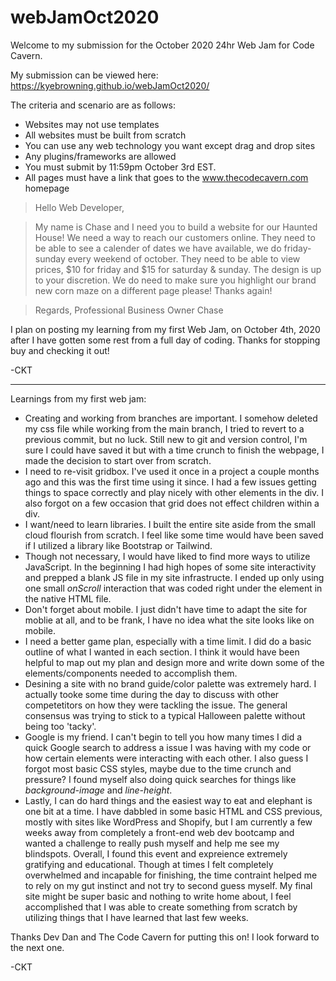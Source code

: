 # webJamOct2020

Welcome to my submission for the October 2020 24hr Web Jam for Code Cavern. 

My submission can be viewed here: https://kyebrowning.github.io/webJamOct2020/

The criteria and scenario are as follows:

* Websites may not use templates
* All websites must be built from scratch
* You can use any web technology you want except drag and drop sites
* Any plugins/frameworks are allowed
* You must submit by 11:59pm October 3rd EST.
* All pages must have a link that goes to the www.thecodecavern.com homepage

>Hello Web Developer,
	
>My name is Chase and I need you to build a website for our Haunted House! We need a way to reach our customers online. They need to be able to see a calender of dates we have available, we do friday-sunday every weekend of october. They need to be able to view prices, $10 for friday and $15 for saturday & sunday. The design is up to your discretion. We do need to make sure you highlight our brand new corn maze on a different page please! Thanks again!
							
>Regards, Professional Business Owner Chase

I plan on posting my learning from my first Web Jam, on October 4th, 2020 after I have gotten some rest from a full day of coding. Thanks for stopping buy and checking it out!

-CKT
____________________________________________________________________________________________________

Learnings from my first web jam:

* Creating and working from branches are important. I somehow deleted my css file while working from the main branch, I tried to revert to a previous commit, but no luck. Still new to git and version control, I'm sure I could have saved it but with a time crunch to finish the webpage, I made the decision to start over from scratch. 
* I need to re-visit gridbox. I've used it once in a project a couple months ago and this was the first time using it since. I had a few issues getting things to space correctly and play nicely with other elements in the div. I also forgot on a few occasion that grid does not effect children within a div. 
* I want/need to learn libraries. I built the entire site aside from the small cloud flourish from scratch. I feel like some time would have been saved if I utilized a library like Bootstrap or Tailwind.
* Though not necessary, I would have liked to find more ways to utilize JavaScript. In the beginning I had high hopes of some site interactivity and prepped a blank JS file in my site infrastructe. I ended up only using one small *onScroll* interaction that was coded right under the element in the native HTML file. 
* Don't forget about mobile. I just didn't have time to adapt the site for moblie at all, and to be frank, I have no idea what the site looks like on mobile. 
* I need a better game plan, especially with a time limit. I did do a basic outline of what I wanted in each section. I think it would have been helpful to map out my plan and design more and write down some of the elements/components needed to accomplish them. 
* Desining a site with no brand guide/color palette was extremely hard. I actually tooke some time during the day to discuss with other competetitors on how they were tackling the issue. The general consensus was trying to stick to a typical Halloween palette without being too 'tacky'.
* Google is my friend. I can't begin to tell you how many times I did a quick Google search to address a issue I was having with my code or how certain elements were interacting with each other. I also guess I forgot most basic CSS styles, maybe due to the time crunch and pressure? I found myself also doing quick searches for things like *background-image* and *line-height*.
* Lastly, I can do hard things and the easiest way to eat and elephant is one bit at a time. I have dabbled in some basic HTML and CSS previous, mostly with sites like WordPress and Shopify, but I am currently a few weeks away from completely a front-end web dev bootcamp and wanted a challenge to really push myself and help me see my blindspots. Overall, I found this event and expreience extremely gratifying and educational. Though at times I felt completely overwhelmed and incapable for finishing, the time contraint helped me to rely on my gut instinct and not try to second guess myself. My final site might be super basic and nothing to write home about, I feel accomplished that I was able to create something from scratch by utilizing things that I have learned that last few weeks. 


Thanks Dev Dan and The Code Cavern for putting this on! I look forward to the next one. 

-CKT

